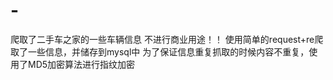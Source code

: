 # -
爬取了二手车之家的一些车辆信息
不进行商业用途！！
使用简单的request+re爬取了一些信息，并储存到mysql中
为了保证信息重复抓取的时候内容不重复，使用了MD5加密算法进行指纹加密
